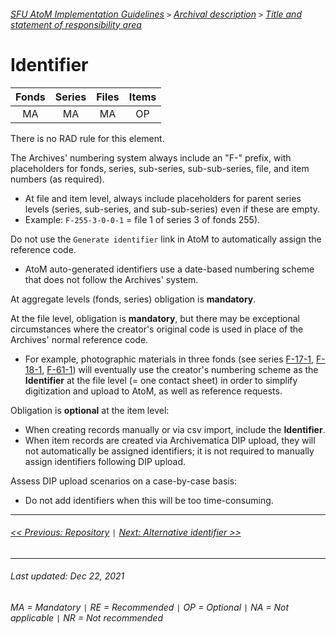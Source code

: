 ###### [SFU AtoM Implementation Guidelines](../README.md) `>` [Archival description](overview.md) `>` [Title and statement of responsibility area](overview.md#title-area)

# Identifier

| Fonds 	| Series 	| Files 	| Items 	|
|:-----:	|:------:	|:-----:	|:-----:	|
|   MA    |   MA    |   MA  	|   OP  	|

There is no RAD rule for this element.

The Archives' numbering system always include an "F-" prefix, with placeholders for fonds, series, sub-series, sub-sub-series, file, and item numbers (as required).
- At file and item level, always include placeholders for parent series levels (series, sub-series, and sub-sub-series) even if these are empty.
- Example: `F-255-3-0-0-1` = file 1 of series 3 of fonds 255).

Do not use the `Generate identifier` link in AtoM to automatically assign the reference code.
- AtoM auto-generated identifiers use a date-based numbering scheme that does not follow the Archives' system.

At aggregate levels (fonds, series) obligation is **mandatory**.

At the file level, obligation is **mandatory**, but there may be exceptional circumstances where the creator's original code is used in place of the Archives' normal reference code.
- For example, photographic materials in three fonds (see series [F-17-1](https://atom.archives.sfu.ca/f-17-1), [F-18-1](https://atom.archives.sfu.ca/f-18-1), [F-61-1](https://atom.archives.sfu.ca/f-16-1)) will eventually use the creator's numbering scheme as the **Identifier** at the file level (= one contact sheet) in order to simplify digitization and upload to AtoM, as well as reference requests.

Obligation is **optional** at the item level:
- When creating records manually or via csv import, include the **Identifier**.
- When item records are created via Archivematica DIP upload, they will not automatically be assigned identifiers; it is not required to manually assign identifiers following DIP upload.

Assess DIP upload scenarios on a case-by-case basis:
- Do not add identifiers when this will be too time-consuming.

---
###### [<< Previous: Repository](repository.md) `|` [Next: Alternative identifier >>](alternative-identifier.md)
---
###### Last updated: Dec 22, 2021
###### MA = Mandatory `|` RE = Recommended `|` OP = Optional `|` NA = Not applicable `|` NR = Not recommended
